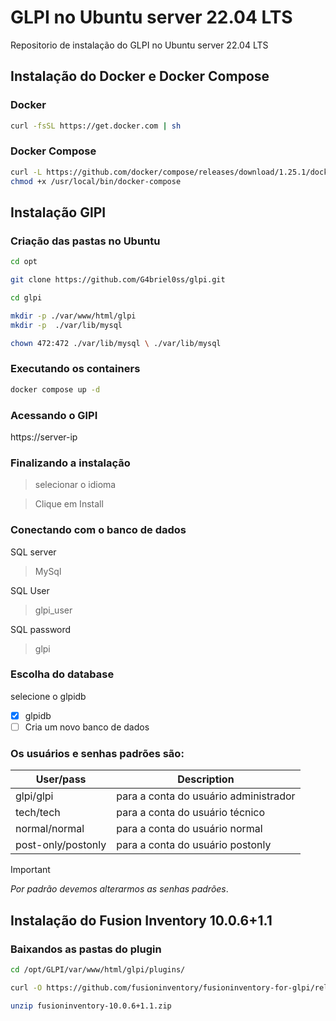 # GLPI no Ubuntu server 22.04 LTS

Repositorio de instalação do GLPI no Ubuntu server 22.04 LTS
 
## Instalação do Docker e Docker Compose

### Docker

```bash
curl -fsSL https://get.docker.com | sh
```
### Docker Compose

```bash
curl -L https://github.com/docker/compose/releases/download/1.25.1/docker-compose-`uname -s`-`uname -m` -o /usr/local/bin/docker-compose
chmod +x /usr/local/bin/docker-compose
```

## Instalação GlPI

### Criação das pastas no Ubuntu

```bash
cd opt

git clone https://github.com/G4briel0ss/glpi.git

cd glpi

mkdir -p ./var/www/html/glpi
mkdir -p  ./var/lib/mysql

chown 472:472 ./var/lib/mysql \ ./var/lib/mysql 
```
### Executando os containers

```bash
docker compose up -d
```

### Acessando o GlPI

https://server-ip

### Finalizando a instalação 

> selecionar o idioma

> Clique em Install

### Conectando com o banco de dados

SQL server
> MySql

SQL User
> glpi_user

SQL password
> glpi

### Escolha do database

selecione o glpidb

- [x] glpidb
- [ ] Cria um novo banco de dados 

### Os usuários e senhas padrões são:

| User/pass | Description |
| --- | --- |
| glpi/glpi | para a conta do usuário administrador |
| tech/tech | para a conta do usuário técnico |
| normal/normal | para a conta do usuário normal |
| post-only/postonly | para a conta do usuário postonly |

> [!IMPORTANT]
> *Por padrão devemos alterarmos as senhas padrões*.

## Instalação do Fusion Inventory 10.0.6+1.1

### Baixandos as pastas do plugin

```bash
cd /opt/GLPI/var/www/html/glpi/plugins/

curl -O https://github.com/fusioninventory/fusioninventory-for-glpi/releases/download/glpi10.0.6%2B1.1/fusioninventory-10.0.6+1.1.zip

unzip fusioninventory-10.0.6+1.1.zip

```


